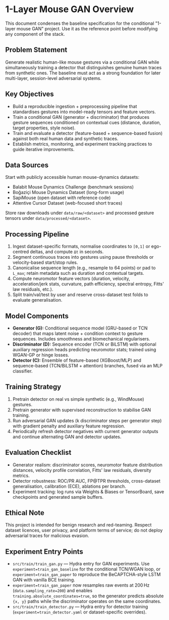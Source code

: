 # 1-Layer Mouse GAN Overview

This document condenses the baseline specification for the conditional "1-layer mouse GAN" project. Use it as the reference point before modifying any component of the stack.

## Problem Statement
Generate realistic human-like mouse gestures via a conditional GAN while simultaneously training a detector that distinguishes genuine human traces from synthetic ones. The baseline must act as a strong foundation for later multi-layer, session-level adversarial systems.

## Key Objectives
- Build a reproducible ingestion + preprocessing pipeline that standardises gestures into model-ready tensors and feature vectors.
- Train a conditional GAN (generator + discriminator) that produces gesture sequences conditioned on contextual cues (distance, duration, target properties, style noise).
- Train and evaluate a detector (feature-based + sequence-based fusion) against both real human data and synthetic traces.
- Establish metrics, monitoring, and experiment tracking practices to guide iterative improvements.

## Data Sources
Start with publicly accessible human mouse-dynamics datasets:
- Balabit Mouse Dynamics Challenge (benchmark sessions)
- Boğaziçi Mouse Dynamics Dataset (long-form usage)
- SapiMouse (open dataset with reference code)
- Attentive Cursor Dataset (web-focused short traces)

Store raw downloads under `data/raw/<dataset>` and processed gesture tensors under `data/processed/<dataset>`.

## Processing Pipeline
1. Ingest dataset-specific formats, normalise coordinates to `[0,1]` or ego-centred deltas, and compute `Δt` in seconds.
2. Segment continuous traces into gestures using pause thresholds or velocity-based start/stop rules.
3. Canonicalise sequence length (e.g., resample to 64 points) or pad to `L_max`; retain metadata such as duration and contextual targets.
4. Compute neuromotor feature vectors (duration, velocity, acceleration/jerk stats, curvature, path efficiency, spectral entropy, Fitts' law residuals, etc.).
5. Split train/val/test by user and reserve cross-dataset test folds to evaluate generalisation.

## Model Components
- **Generator (G):** Conditional sequence model (GRU-based or TCN decoder) that maps latent noise + condition context to gesture sequences. Includes smoothness and biomechanical regularisers.
- **Discriminator (D):** Sequence encoder (TCN or BiLSTM) with optional auxiliary regression heads predicting neuromotor stats; trained using WGAN-GP or hinge losses.
- **Detector (C):** Ensemble of feature-based (XGBoost/MLP) and sequence-based (TCN/BiLSTM + attention) branches, fused via an MLP classifier.

## Training Strategy
1. Pretrain detector on real vs simple synthetic (e.g., WindMouse) gestures.
2. Pretrain generator with supervised reconstruction to stabilise GAN training.
3. Run adversarial GAN updates (k discriminator steps per generator step) with gradient penalty and auxiliary feature regression.
4. Periodically refresh detector negatives with current generator outputs and continue alternating GAN and detector updates.

## Evaluation Checklist
- Generator realism: discriminator scores, neuromotor feature distribution distances, velocity profile correlation, Fitts' law residuals, diversity metrics.
- Detector robustness: ROC/PR AUC, FP@TPR thresholds, cross-dataset generalisation, calibration (ECE), ablations per branch.
- Experiment tracking: log runs via Weights & Biases or TensorBoard, save checkpoints and generated sample buffers.

## Ethical Note
This project is intended for benign research and red-teaming. Respect dataset licences, user privacy, and platform terms of service; do not deploy adversarial traces for malicious evasion.

## Experiment Entry Points
- `src/train/train_gan.py` — Hydra entry for GAN experiments. Use `experiment=train_gan_baseline` for the conditional TCN/WGAN loop, or `experiment=train_gan_paper` to reproduce the BeCAPTCHA-style LSTM GAN with vanilla BCE training.
- `experiment=train_gan_paper` now resamples raw events at 200 Hz (`data.sampling_rate=200`) and enables `training.absolute_coordinates=true`, so the generator predicts absolute `{x, y}` paths while the discriminator operates on the same coordinates.
- `src/train/train_detector.py` — Hydra entry for detector training (`experiment=train_detector.yaml` or dataset-specific overrides).
